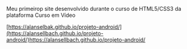 Meu primeirop site desenvolvido durante o curso de HTML5/CSS3 da plataforma Curso em Vídeo 

[https://alanselbak.github.io/projeto-android/](https://alansellbach.github.io/projeto-android/)https://alansellbach.github.io/projeto-android/
